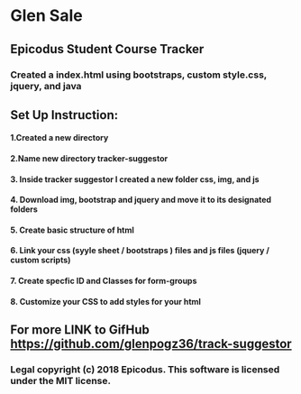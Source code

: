 # Glen Sale
## Epicodus Student Course Tracker
### Created a index.html using bootstraps, custom style.css, jquery, and java

## Set Up Instruction:
#### 1.Created a new directory
#### 2.Name new directory tracker-suggestor
#### 3. Inside tracker suggestor I created a new folder css, img, and js
#### 4. Download img, bootstrap and jquery and move it to its designated folders
#### 5.  Create basic structure of html
#### 6. Link your css (syyle sheet / bootstraps ) files and js files (jquery / custom scripts)
#### 7. Create specfic ID and Classes for form-groups
#### 8. Customize your CSS to add styles for your html


## For more LINK to GifHub https://github.com/glenpogz36/track-suggestor


### Legal copyright (c) 2018 Epicodus. This software is licensed under the MIT license.
